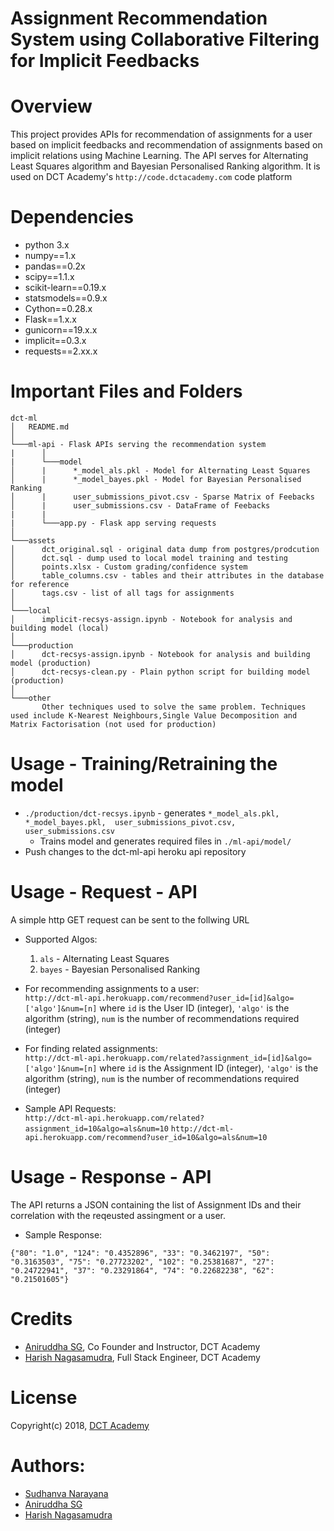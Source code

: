 # Assignment Recommendation System using Collaborative Filtering for Implicit Feedbacks 

# Overview

This project provides APIs for recommendation of assignments for a user based on implicit feedbacks and recommendation of assignments based on implicit relations using Machine Learning. The API serves for Alternating Least Squares algorithm and Bayesian Personalised Ranking algorithm. It is used on DCT Academy's ```http://code.dctacademy.com``` code platform

# Dependencies

* python 3.x 
* numpy==1.x
* pandas==0.2x
* scipy==1.1.x
* scikit-learn==0.19.x
* statsmodels==0.9.x
* Cython==0.28.x
* Flask==1.x.x
* gunicorn==19.x.x
* implicit==0.3.x
* requests==2.xx.x

# Important Files and Folders

```
dct-ml
│   README.md   
│
└───ml-api - Flask APIs serving the recommendation system
|      │
|      └───model
│      |      *_model_als.pkl - Model for Alternating Least Squares
│      |      *_model_bayes.pkl - Model for Bayesian Personalised Ranking
│      |      user_submissions_pivot.csv - Sparse Matrix of Feebacks
│      |      user_submissions.csv - DataFrame of Feebacks
|      |
|      └───app.py - Flask app serving requests
│
└───assets
│      dct_original.sql - original data dump from postgres/prodcution
│      dct.sql - dump used to local model training and testing
│      points.xlsx - Custom grading/confidence system
│      table_columns.csv - tables and their attributes in the database for reference
│      tags.csv - list of all tags for assignments
│
└───local
│      implicit-recsys-assign.ipynb - Notebook for analysis and building model (local)
│
└───production
│      dct-recsys-assign.ipynb - Notebook for analysis and building model (production)
│      dct-recsys-clean.py - Plain python script for building model (production)
│   
└───other
       Other techniques used to solve the same problem. Techniques used include K-Nearest Neighbours,Single Value Decomposition and Matrix Factorisation (not used for production)
```

# Usage - Training/Retraining the model

* ```./production/dct-recsys.ipynb``` - generates ```*_model_als.pkl, *_model_bayes.pkl,  user_submissions_pivot.csv, user_submissions.csv```
    * Trains model and generates required files in ```./ml-api/model/```
* Push changes to the dct-ml-api heroku api repository

# Usage - Request - API

A simple http GET request can be sent to the follwing URL

* Supported Algos:
    1. ```als``` - Alternating Least Squares
    2. ```bayes``` - Bayesian Personalised Ranking

* For recommending assignments to a user:  
    ```http://dct-ml-api.herokuapp.com/recommend?user_id=[id]&algo=['algo']&num=[n]``` where ```id``` is the User ID (integer), ```'algo'``` is the algorithm (string), ```num``` is the    number of recommendations required (integer) 

* For finding related assignments:  
    ```http://dct-ml-api.herokuapp.com/related?assignment_id=[id]&algo=['algo']&num=[n]``` where ```id``` is the Assignment ID (integer), ```'algo'``` is the algorithm (string), ```num``` is the number of recommendations required (integer)

* Sample API Requests:  
    ```http://dct-ml-api.herokuapp.com/related?assignment_id=10&algo=als&num=10```
    ```http://dct-ml-api.herokuapp.com/recommend?user_id=10&algo=als&num=10```

# Usage - Response - API

The API returns a JSON containing the list of Assignment IDs and their correlation with the reqeusted assingment or a user.

* Sample Response:  
```
{"80": "1.0", "124": "0.4352896", "33": "0.3462197", "50": "0.3163503", "75": "0.27723202", "102": "0.25381687", "27": "0.24722941", "37": "0.23291864", "74": "0.22682238", "62": "0.21501605"}
```

# Credits

* [Aniruddha SG](https://www.linkedin.com/in/aniruddhasg/), Co Founder and Instructor, DCT Academy 
* [Harish Nagasamudra](https://www.linkedin.com/in/harish-nagasamudra-a8512142/), Full Stack Engineer, DCT Academy 

# License

Copyright(c) 2018, [DCT Academy](https://www.dctacademy.com)

# Authors: 

* [Sudhanva Narayana](https://www.sudhanva.me)
* [Aniruddha SG](https://www.dctacademy.com)
* [Harish Nagasamudra](https://www.linkedin.com/in/harish-nagasamudra-a8512142/)
